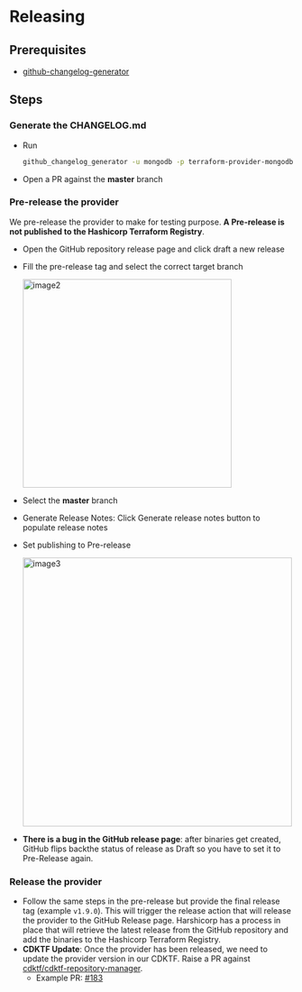 # Releasing

## Prerequisites

- [github-changelog-generator](https://github.com/github-changelog-generator/github-changelog-generator)

## Steps
### Generate the CHANGELOG.md 
- Run

    ```bash 
    github_changelog_generator -u mongodb -p terraform-provider-mongodbatlas --enhancement-label "**Enhancements**" --bugs-label "**Bug Fixes**"
    ```
-  Open a PR against the **master** branch

### Pre-release the provider 
We pre-release the provider to make for testing purpose. **A Pre-release is not published to the Hashicorp Terraform Registry**.

- Open the GitHub repository release page and click draft a new release
- Fill the pre-release tag and select the correct target branch

    <img width="370" alt="image2" src="https://github.com/mongodb/terraform-provider-mongodbatlas/assets/5663078/e710c0ff-dc00-44c2-9eb6-146cd791d47e">
- Select the **master** branch
- Generate Release Notes: Click Generate release notes button to populate release notes
- Set publishing to Pre-release
    
    <img width="477" alt="image3" src="https://github.com/mongodb/terraform-provider-mongodbatlas/assets/5663078/30d2db83-6b2d-4eb2-9da6-93fc34d64c09">

- **There is a bug in the GitHub release page**: after binaries get created, GitHub  flips backthe  status of release as Draft so you have to set it to Pre-Release again.

### Release the provider
- Follow the same steps in the pre-release but provide the final release tag (example `v1.9.0`). This will trigger the release action that will release the provider to the GitHub Release page. Harshicorp has a process in place that will retrieve the latest release from the GitHub repository and add the binaries to the Hashicorp Terraform Registry.
- **CDKTF Update**: Once the provider has been released, we need to update the provider version in our CDKTF. Raise a PR against [cdktf/cdktf-repository-manager](https://github.com/cdktf/cdktf-repository-manager).
  - Example PR: [#183](https://github.com/cdktf/cdktf-repository-manager/pull/183)

